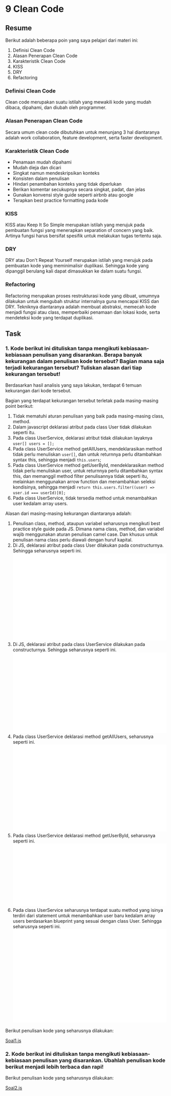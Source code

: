# 9 Clean Code

## Resume

Berikut adalah beberapa poin yang saya pelajari dari materi ini:
1. Definisi Clean Code
2. Alasan Penerapan Clean Code
3. Karakteristik Clean Code
4. KISS
5. DRY
6. Refactoring

### Definisi Clean Code

Clean code merupakan suatu istilah yang mewakili kode yang mudah dibaca, dipahami, dan diubah oleh programmer.

### Alasan Penerapan Clean Code

Secara umum clean code dibutuhkan untuk menunjang 3 hal diantaranya adalah work collaboration, feature development, serta faster development.

### Karakteristik Clean Code

- Penamaan mudah dipahami
- Mudah dieja dan dicari
- Singkat namun mendeskripsikan konteks
- Konsisten dalam penulisan
- Hindari penambahan konteks yang tidak diperlukan
- Berikan komentar secukupnya secara singkat, padat, dan jelas
- Gunakan konvensi style guide seperti airbnb atau google
- Terapkan best practice formatting pada kode

### KISS

KISS atau Keep It So Simple merupakan istilah yang merujuk pada pembuatan fungsi yang menerapkan separation of concern yang baik. Artinya fungsi harus bersifat spesifik untuk melakukan tugas tertentu saja.

### DRY

DRY atau Don't Repeat Yourself merupakan istilah yang merujuk pada pembuatan kode yang meminimalisir duplikasi. Sehingga kode yang dipanggil berulang kali dapat dimasukkan ke dalam suatu fungsi.

### Refactoring

Refactoring merupakan proses restrukturasi kode yang dibuat, umumnya dilakukan untuk mengubah struktur internalnya guna mencapai KISS dan DRY. Tekniknya diantaranya adalah membuat abstraksi, memecah kode menjadi fungsi atau class, memperbaiki penamaan dan lokasi kode, serta mendeteksi kode yang terdapat duplikasi.

## Task

### 1. Kode berikut ini dituliskan tanpa mengikuti kebiasaan-kebiasaan penulisan yang disarankan. Berapa banyak kekurangan dalam penulisan kode tersebut? Bagian mana saja terjadi kekurangan tersebut? Tuliskan alasan dari tiap kekurangan tersebut!

Berdasarkan hasil analisis yang saya lakukan, terdapat 6 temuan kekurangan dari kode tersebut.

Bagian yang terdapat kekurangan tersebut terletak pada masing-masing point berikut:
1. Tidak mematuhi aturan penulisan yang baik pada masing-masing class, method.
2. Dalam javascript deklarasi atribut pada class User tidak dilakukan seperti itu.
3. Pada class UserService, deklarasi atribut tidak dilakukan layaknya `user[] users = [];`
4. Pada class UserService method getAllUsers, mendeklarasikan method tidak perlu menuliskan `user[]`, dan untuk returnnya perlu ditambahkan syntax this, sehingga menjadi `this.users`;
5. Pada class UserService method getUserById, mendeklarasikan method tidak perlu menuliskan user, untuk returnnya perlu ditambahkan syntax this, dan memanggil method filter penulisannya tidak seperti itu, melainkan menggunakan arrow function dan menambahkan seleksi kondisinya, sehingga menjadi `return this.users.filter((user) => user.id === userId)[0];`
6. Pada class UserService, tidak tersedia method untuk menambahkan user kedalam array users.

Alasan dari masing-masing kekurangan diantaranya adalah:
1. Penulisan class, method, ataupun variabel seharusnya mengikuti best practice style guide pada JS. Dimana nama class, method, dan variabel wajib menggunakan aturan penulisan camel case. Dan khusus untuk penulisan nama class perlu diawali dengan huruf kapital.
2. Di JS, deklarasi atribut pada class User dilakukan pada constructurnya. Sehingga seharusnya seperti ini.
![SSJawabanBagian2.svg](./screenshots/SSJawabanBagian2.svg)
3. Di JS, deklarasi atribut pada class UserService dilakukan pada constructurnya. Sehingga seharusnya seperti ini.
![SSJawabanBagian3.svg](./screenshots/SSJawabanBagian3.svg)
4. Pada class UserService deklarasi method getAllUsers, seharusnya seperti ini.
![SSJawabanBagian4.svg](./screenshots/SSJawabanBagian4.svg)
5. Pada class UserService deklarasi method getUserById, seharusnya seperti ini.
![SSJawabanBagian5.svg](./screenshots/SSJawabanBagian5.svg)
6. Pada class UserService seharusnya terdapat suatu method yang isinya terdiri dari statement untuk menambahkan user baru kedalam array users berdasarkan blueprint yang sesuai dengan class User. Sehingga seharusnya seperti ini.
![SSJawabanBagian6.svg](./screenshots/SSJawabanBagian6.svg)

Berikut penulisan kode yang seharusnya dilakukan:

[Soal1.js](./praktikum/Soal1.js)

### 2. Kode berikut ini dituliskan tanpa mengikuti kebiasaan-kebiasaan penulisan yang disarankan. Ubahlah penulisan kode berikut menjadi lebih terbaca dan rapi!

Berikut penulisan kode yang seharusnya dilakukan:

[Soal2.js](./praktikum/Soal2.js)

